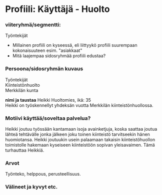 # Profiili: Käyttäjä - Huolto

### viiteryhmä/segmentti:
Työntekijät <br>

* Millainen profiili on kyseessä, eli liittyykö profiili suurempaan kokonaisuuteen esim. "asiakkaat"
* Mitä laajempaa sidosryhmää profiili edustaa?

### Persoona/sidosryhmän kuvaus
Työntekijät <br>
Kiinteistönhuolto <br>
Merkkilän kunta

**nimi ja taustaa**
Heikki Huoltomies, ikä: 35<br>
Heikki on työskennellyt yhdeksän vuotta Merkkilän kiinteistönhuollossa.  


### Motiivi käyttää/soveltaa palvelua? 
Heikki joutuu työssään kantamaan isoja avainketjuja, koska saattaa joutua lähteä tehtävälle jonka jälkeen joku toinen kiinteistö tarvitseekin hänen huomiotansa. Heikki joutuukin usein palaamaan takaisin kiinteistöhuollon toimistolle hakemaan kyseiseen kiinteistöön sopivan yleisavaimen. Tämä turhauttaa Heikkiä.

### Arvot  
Työnteko, helppous, perusteellisuus.


### Välineet ja kyvyt etc.
